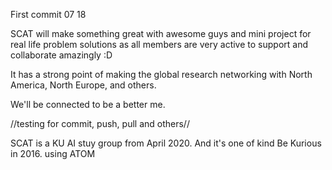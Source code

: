 First commit 07 18

SCAT will make something great with awesome guys and mini project for real life problem solutions as all members are very active to support and collaborate amazingly :D

It has a strong point of making the global research networking with North America, North Europe, and others.

We'll be connected to be a better me.

//testing for commit, push, pull and others//

SCAT is a KU AI stuy group from April 2020. And it's one of kind Be Kurious in 2016.
using ATOM
